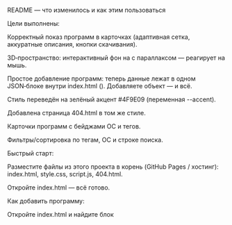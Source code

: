README — что изменилось и как этим пользоваться

Цели выполнены:

Корректный показ программ в карточках (адаптивная сетка, аккуратные описания, кнопки скачивания).

3D‑пространство: интерактивный фон на <canvas> с параллаксом — реагирует на мышь.

Простое добавление программ: теперь данные лежат в одном JSON‑блоке внутри index.html (<script id="tools-data" type="application/json">[...]</script>). Добавляете объект — и всё.

Стиль переведён на зелёный акцент #4F9E09 (переменная --accent).

Добавлена страница 404.html в том же стиле.

Карточки программ с бейджами ОС и тегов.

Фильтры/сортировка по тегам, ОС и строке поиска.

Быстрый старт:

Разместите файлы из этого проекта в корень (GitHub Pages / хостинг): index.html, style.css, script.js, 404.html.

Откройте index.html — всё готово.

Как добавить программу:

Откройте index.html и найдите блок <script id="tools-data" type="application/json">.

Добавьте новый объект в массив, например:

{
  "id": "keyviz",
  "name": "KeyViz",
  "desc": "Показывает нажатия клавиш",
  "href": "https://.../Keyviz-v1.0.6.exe",
  "os": ["Windows"],
  "tags": ["productivity"],
  "size": "2.4 MB",
  "version": "1.0.6",
  "updated": "2025-09-01",
  "new_utility": false
}


Сохраняете — страница сама всё отрисует.

Телеграм: t.me/SaveToolsV2
